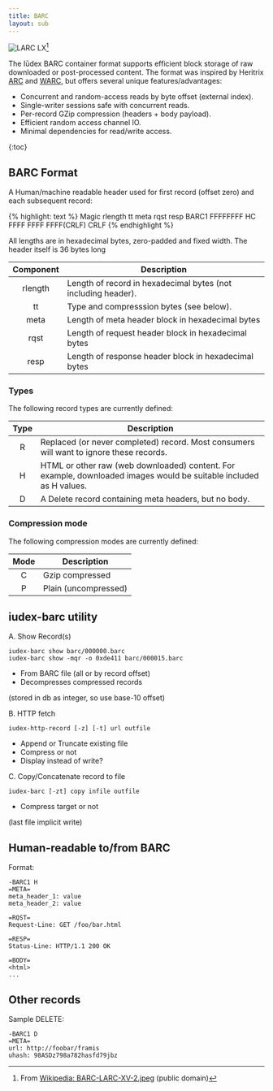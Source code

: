 ```yaml
---
title: BARC
layout: sub
---
```


![LARC LX](/img/BARC-LARC-XV-2-c.jpg)[^cc]

The Iūdex BARC container format supports efficient block storage of
raw downloaded or post-processed content. The format was inspired by
Heritrix [ARC] and [WARC], but offers several unique
features/advantages:

* Concurrent and random-access reads by byte offset (external index).
* Single-writer sessions safe with concurrent reads.
* Per-record GZip compression (headers + body payload).
* Efficient random access channel IO.
* Minimal dependencies for read/write access.

{:toc}

[^cc]: From [Wikipedia: BARC-LARC-XV-2.jpeg](http://en.wikipedia.org/wiki/File:BARC-LARC-XV-2.jpeg)
       (public domain)

[ARC]:  http://crawler.archive.org/articles/developer_manual/arcs.html
[WARC]: http://www.digitalpreservation.gov/formats/fdd/fdd000236.shtml

## BARC Format

A Human/machine readable header used for first record (offset zero)
and each subsequent record:

{% highlight: text %}
Magic  rlength tt meta rqst resp
BARC1 FFFFFFFF HC FFFF FFFF FFFF(CRLF)
CRLF
{% endhighlight %}

All lengths are in hexadecimal bytes, zero-padded and fixed width. The
header itself is 36 bytes long

Component | Description
:--------:| ------------------------------------------------------
rlength   | Length of record in hexadecimal bytes (not including header).
tt        | Type and compresssion bytes (see below).
meta      | Length of meta header block in hexadecimal bytes
rqst      | Length of request header block in hexadecimal bytes
resp      | Length of response header block in hexadecimal bytes

### Types

The following record types are currently defined:

 Type | Description
:----:| -----------
R     | Replaced (or never completed) record. Most consumers will want to ignore these records.
H     | HTML or other raw (web downloaded) content. For example, downloaded images would be suitable included as H values.
D     | A Delete record containing meta headers, but no body.

### Compression mode

The following compression modes are currently defined:

 Mode | Description
:----:| -----------
C     | Gzip compressed
P     | Plain (uncompressed)


## iudex-barc utility

A. Show Record(s)

    iudex-barc show barc/000000.barc
    iudex-barc show -mqr -o 0xde411 barc/000015.barc

* From BARC file (all or by record offset)
* Decompresses compressed records

(stored in db as integer, so use base-10 offset)

B. HTTP fetch

    iudex-http-record [-z] [-t] url outfile

* Append or Truncate existing file
* Compress or not
* Display instead of write?

C. Copy/Concatenate record to file

    iudex-barc [-zt] copy infile outfile

* Compress target or not

(last file implicit write)

## Human-readable to/from BARC

Format:

    -BARC1 H
    =META=
    meta_header_1: value
    meta_header_2: value

    =RQST=
    Request-Line: GET /foo/bar.html

    =RESP=
    Status-Line: HTTP/1.1 200 OK

    =BODY=
    <html>
    ...

## Other records

Sample DELETE:

    -BARC1 D
    =META=
    url: http://foobar/framis
    uhash: 98ASDz798a782hasfd79jbz
